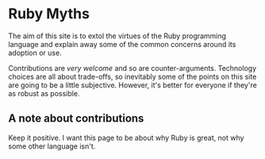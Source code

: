 # Ruby Myths

The aim of this site is to extol the virtues of the Ruby programming language and explain away some of the common concerns around its adoption or use.

Contributions are *very welcome* and so are counter-arguments. Technology choices are all about trade-offs, so inevitably some of the points on this site are going to be a little subjective. However, it's better for everyone if they're as robust as possible.


## A note about contributions

Keep it positive. I want this page to be about why Ruby is great, not why some other language isn't.